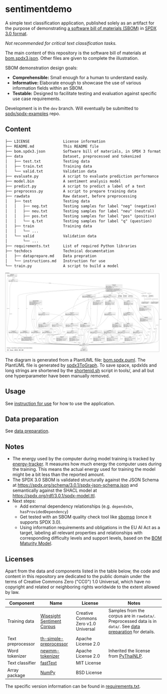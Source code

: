 # sentimentdemo

A simple text classification application, published solely as an artifact for
the purpose of demonstrating
[a software bill of materials (SBOM)](https://en.wikipedia.org/wiki/Software_supply_chain)
in [SPDX 3.0 format](https://spdx.dev/use/specifications/).

*Not recommended for critical text classification tasks.*

The main content of this repository is the software bill of materials at
[bom.spdx3.json](./bom.spdx3.json).
Other files are given to complete the illustration.

SBOM demonstration design goals:

- **Comprehensible:** Small enough for a human to understand easily.
- **Informative:** Elaborate enough to showcase the use of various information fields within an SBOM.
- **Testable:** Designed to facilitate testing and evaluation against specific use case requirements.

Development is in the `dev` branch.
Will eventually be submitted to
[spdx/spdx-examples](https://github.com/spdx/spdx-examples) repo.

## Content

```text
├── LICENSE               License information
├── README.md             This README file
├── bom.spdx3.json        Software bill of materials, in SPDX 3 format
├── data                  Dataset, preprocessed and tokenized
│   ├── test.txt          Testing data
│   ├── train.txt         Training data
│   └── valid.txt         Validation data
├── evaluate.py           A script to evaluate prediction performance
├── model.bin             A sentiment analysis model
├── predict.py            A script to predict a label of a text
├── preprocess.py         A script to prepare training data
├── rawdata               Raw dataset, before preprocessing
│   ├── test              Testing data
│   │   ├── neg.txt       Testing samples for label "neg" (negative)
│   │   ├── neu.txt       Testing samples for label "neu" (neutral)
│   │   ├── pos.txt       Testing samples for label "pos" (positive)
│   │   └── q.txt         Testing samples for label "q" (question)
│   ├── train             Training data
│   │   └── ...
│   └── valid             Validation data
│       └── ...
├── requirements.txt      List of required Python libraries
├── techdocs              Technical documentation
│   ├── dataprepare.md    Data prepration
│   └── instructions.md   Instruction for use
└── train.py              A script to build a model
```

[![A diagram showing relationships between elements in the Sentiment Demo package.](./bom.spdx3.png "A diagram showing relationships between elements in the Sentiment Demo package.")](./bom.spdx3.png)

The diagram is generated from a PlantUML file: [bom.spdx.puml](./bom.spdx3.puml).
The PlantUML file is generated by
[spdx3ToGraph](https://github.com/maxhbr/spdx3ToGraph).
To save space, spdxIds and long strings are shortened by the
[shortenid.sh](./tools/shortenid.sh) script in tools/, and all but one
hyperparameter have been manually removed.

## Usage

See [instruction for use](./techdocs/instructions.md) for how to use the
application.

## Data preparation

See [data preparation](./techdocs/dataprepare.md).

## Notes

- The energy used by the computer during model training is tracked by
  [energy-tracker](https://github.com/rdegges/energy-tracker).
  It measures how much energy the computer uses during the training.
  This means the actual energy used for training the model might be a bit less
  than the reported amount.
- The SPDX 3.0 SBOM is validated structurally against the JSON Schema at
  <https://spdx.org/schema/3.0.1/spdx-json-schema.json>
  and semantically against the SHACL model at
  <https://spdx.org/rdf/3.0.1/spdx-model.ttl>.
- Next steps:
  - Add external dependency relationships (e.g. `dependsOn`, `hasProvidedDependency`)
  - Get tested with an SBOM quality check tool like
    [sbomsq](https://github.com/interlynk-io/sbomqs) (once it supports SPDX
    3.0).
  - Using information requirements and obligations in the EU AI Act as a
    target, labeling all relevant properties and relationships with
    corresponding difficulty levels and support levels, based on the
    [BOM Maturity Model](https://scvs.owasp.org/bom-maturity-model/difficulty-levels/).

## Licenses

Apart from the data and components listed in the table below, the code and
content in this repository are dedicated to the public domain under the terms
of Creative Commons Zero ("CC0") 1.0 Universal, which have no copyright and
related or neighboring rights worldwide to the extent allowed by law.

| Component | Name | License | Notes |
| --------- | ---- | ------- | ----- |
| Training data | [Wisesight Sentiment Corpus](https://github.com/PyThaiNLP/wisesight-sentiment) | Creative Commons Zero v1.0 Universal | Samples from the corpus are in `rawdata/`. Preprocessed data is in `data/`. See [data preparation](./techdocs/dataprepare.md) for details. |
| Text preprocessor | [th-simple-preprocessor](https://pypi.org/project/th-simple-preprocessor/) |  Apache License 2.0 | |
| Word tokenizer | [newmm-tokenizer](https://pypi.org/project/newmm-tokenizer/) | Apache License 2.0 | Inherited the license from [PyThaiNLP](https://pypi.org/project/pythainlp/). |
| Text classifier | [fastText](https://pypi.org/project/fasttext/) | MIT License | |
| Array package | [NumPy](https://pypi.org/project/numpy/) | BSD License | |

The specific version information can be found in
[requirements.txt](./requirements.txt).
